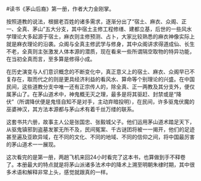 #读书《茅山后裔》第一册，作者大力金刚掌。

按照道教的说法，根据老百姓的诸多需求，逐渐分出了“宿土、麻衣、众阁、正一、全真、茅山”五大分支，其中宿土主修工程修缮、建都立基，后世的一些风水学理论大多起源于宿土，麻衣则主修预测、占卜，大家比较熟悉的麻衣神像实际上就是麻衣理论的沿袭。众阁与全真主修武学与修身，其中众阁讲求得道成仙、长生不老，全真则主张激发人体本源的潜质，现在看来一些所谓隔空取物的特异功能，在当初全真而言，至多算是修得小成。

在历史演变与人们意识概念的不断变化中，真正意义上的宿土、麻衣、众阁早已不复存在，取而代之的则是更具经济利益的看风水、算命等个别理论的兴盛。在中国民间，这些道教分支中唯一还有正宗传人的，除全真、正一两教及其分支外，便仅属茅山了。在茅山道术中，神鬼概无灭之理，最多是将其驱赶、封禁或是“降伏”（所谓降伏便是鬼怪自知不是对手，主动弃暗投明），在民间，许多驱鬼伏魔的巫婆神汉，其方法本源都与茅山术有着千丝万缕的联系。

这套书共六册，故事主人公是张国忠、张毅城父子。他们运用茅山道术踏足天下，从驱鬼镇邪到盗墓发冢无所不及，民间冤案、千古谜团将被一一揭开，他们的足迹甚至遍及亚欧异域，在不同的文化、不同的地域、不同的信仰之间，将中国最厉害的茅山道术一一展现。

这次看完的是第一册，两趟飞机来回24小时看完了这本书，也算做到手不释卷了。本册最大的特点就是将茅山派诸多法术中的降术上溯至明朝朱棣时期，其中很多术语和解释非常上头，感觉就跟真的一样。

